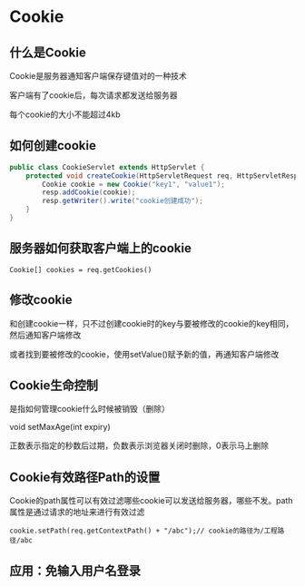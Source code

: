 # Cookie

## 什么是Cookie

Cookie是服务器通知客户端保存键值对的一种技术

客户端有了cookie后，每次请求都发送给服务器

每个cookie的大小不能超过4kb

## 如何创建cookie

```java
public class CookieServlet extends HttpServlet {
    protected void createCookie(HttpServletRequest req, HttpServletResponse resp) {
        Cookie cookie = new Cookie("key1", "value1");
        resp.addCookie(cookie);
        resp.getWriter().write("cookie创建成功");
    }
}
```

## 服务器如何获取客户端上的cookie

`Cookie[] cookies = req.getCookies()`

## 修改cookie

和创建cookie一样，只不过创建cookie时的key与要被修改的cookie的key相同，然后通知客户端修改

或者找到要被修改的cookie，使用setValue()赋予新的值，再通知客户端修改

## Cookie生命控制

是指如何管理cookie什么时候被销毁（删除）

void setMaxAge(int expiry)

正数表示指定的秒数后过期，负数表示浏览器关闭时删除，0表示马上删除

## Cookie有效路径Path的设置

Cookie的path属性可以有效过滤哪些cookie可以发送给服务器，哪些不发。path属性是通过请求的地址来进行有效过滤

`cookie.setPath(req.getContextPath() + "/abc");// cookie的路径为/工程路径/abc`

## 应用：免输入用户名登录
